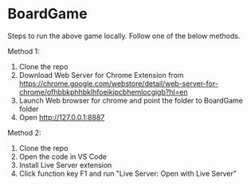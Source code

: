# BoardGame

Steps to run the above game locally. Follow one of the below methods.

Method 1:
  1. Clone the repo
  2. Download Web Server for Chrome Extension from https://chrome.google.com/webstore/detail/web-server-for-chrome/ofhbbkphhbklhfoeikjpcbhemlocgigb?hl=en
  3. Launch Web browser for chrome and point the folder to BoardGame folder
  4. Open http://127.0.0.1:8887
  
 Method 2: 
  1. Clone the repo
  2. Open the code in VS Code
  3. Install Live Server extension
  4. Click function key F1 and run "Live Server: Open with Live Server"
